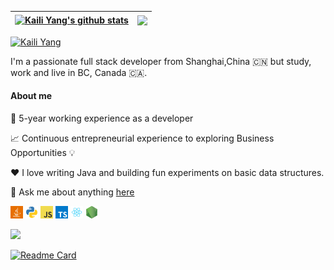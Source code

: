 | <a href="https://github.com/kaili-yang/kaili-yang"><img align="center" src="https://github-readme-stats.vercel.app/api?username=kaili-yang&count_private=true&show_icons=true&theme=buefy&hide=prs&hide_border=true" alt="Kaili Yang's github stats" /></a> | <a href="https://github.com/kaili-yang/Alzhimers-Disease-Prediction-Using-Deep-learning"><img align="center" src="https://github-readme-stats.vercel.app/api/top-langs/?username=kaili-yang&layout=compact&hide_border=true" /></a> |
| ------------- | ------------- |


[![Kaili Yang](https://github-profile-trophy.vercel.app/?username=kaili-yang&rank=AA)](https://github.com/kaili-yang/kaili-yang)

I'm a passionate full stack developer from Shanghai,China 🇨🇳 but study, work and live in BC, Canada 🇨🇦.

#### About me

💼 5-year working experience as a developer

📈 Continuous entrepreneurial experience to exploring Business Opportunities 💡 

❤️ I love writing Java and building fun experiments on basic data structures.

💬 Ask me about anything [here](https://github.com/kaili-yang/kaili-yang/issues)


<code><img height="20" alt="javascript" src="icon/98329_java_icon.png"></code>
<code><img height="20" alt="javascript" src="icon/4375050_logo_python_icon.png"></code>
<code><img height="20" alt="javascript" src="https://raw.githubusercontent.com/github/explore/80688e429a7d4ef2fca1e82350fe8e3517d3494d/topics/javascript/javascript.png"></code>
<code><img height="20" alt="typescript" src="https://raw.githubusercontent.com/github/explore/80688e429a7d4ef2fca1e82350fe8e3517d3494d/topics/typescript/typescript.png"></code>
<code><img height="20" alt="react" src="https://raw.githubusercontent.com/github/explore/80688e429a7d4ef2fca1e82350fe8e3517d3494d/topics/react/react.png"></code>
<code><img height="20" alt="nodejs" src="https://raw.githubusercontent.com/github/explore/80688e429a7d4ef2fca1e82350fe8e3517d3494d/topics/nodejs/nodejs.png"></code>    

 <img src = "https://komarev.com/ghpvc/?username=kaili-yang&color=blueviolet&style=plastic" >
 
<!--START_SECTION:waka-->
<!--END_SECTION:waka-->


[![Readme Card](https://github-readme-stats.vercel.app/api/pin/?username=kaili-yang&repo=algorithm-book)](https://github.com/kaili-yang/algorithm-book) 



